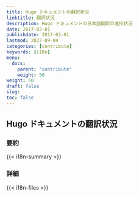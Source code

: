 ```yaml
---
title: Hugo ドキュメントの翻訳状況
linktitle: 翻訳状況
description: Hugo ドキュメントの日本語翻訳の進捗状況
date: 2017-02-01
publishdate: 2017-02-01
lastmod: 2022-09-04
categories: [contribute]
keywords: [i18n]
menu:
  docs:
    parent: "contribute"
    weight: 50
weight: 50
draft: false
slug:
toc: false
---
```


## Hugo ドキュメントの翻訳状況

### 要約

{{< i18n-summary >}}

### 詳細

{{< i18n-files >}}
